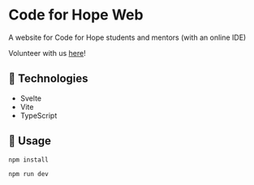 # Code for Hope Web
A website for Code for Hope students and mentors (with an online IDE)

Volunteer with us [here](https://tinyurl.com/codeforhope22)!

## 🤖 Technologies
- Svelte
- Vite
- TypeScript

## 🔨 Usage
```bash
npm install
```
```bash
npm run dev
```
